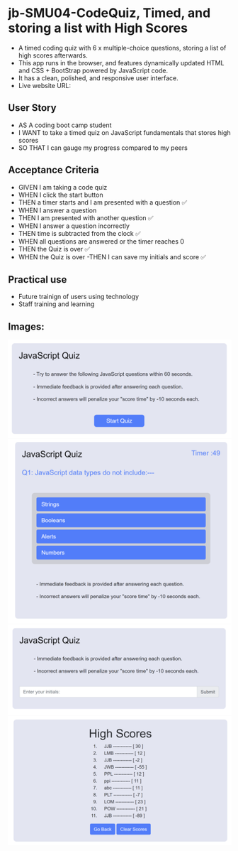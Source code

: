 # jb-SMU04-CodeQuiz, Timed, and storing a list with High Scores

- A timed coding quiz with 6 x multiple-choice questions, storing a list of high scores afterwards.
- This app runs in the browser, and features dynamically updated HTML and CSS + BootStrap powered by JavaScript code.
- It has a clean, polished, and responsive user interface.
- Live website URL: 

## User Story
- AS A coding boot camp student
- I WANT to take a timed quiz on JavaScript fundamentals that stores high scores
- SO THAT I can gauge my progress compared to my peers

## Acceptance Criteria
- GIVEN I am taking a code quiz
- WHEN I click the start button
- THEN a timer starts and I am presented with a question   ✅
- WHEN I answer a question
- THEN I am presented with another question   ✅
- WHEN I answer a question incorrectly
- THEN time is subtracted from the clock   ✅
- WHEN all questions are answered or the timer reaches 0
- THEN the Quiz is over   ✅
- WHEN the Quiz is over
 -THEN I can save my initials and score   ✅

## Practical use
- Future trainign of users using technology
- Staff training and learning 

## Images:

![CodeQuiz Start Page](https://github.com/JohanBotes/jb-SMU04-CodeQuiz/blob/main/CodeQuiz%20Start%20Page.png)
![CodeQuiz Questions Answers Page](https://github.com/JohanBotes/jb-SMU04-CodeQuiz/blob/main/CodeQuiz%20QuestionAnswer%20page.png)
![CodeQuiz Register score page](https://github.com/JohanBotes/jb-SMU04-CodeQuiz/blob/main/CodeQuiz%20Register%20score%20page.png)
![CodeQuiz List of High Scores saved page](https://github.com/JohanBotes/jb-SMU04-CodeQuiz/blob/main/CodeQuiz%20Hig%20Scores%20List%20page.png)
